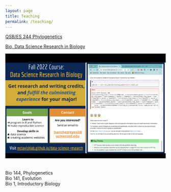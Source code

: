 ```yaml
---
layout: page
title: Teaching
permalink: /teaching/
---
```


<a class="page-link" href="https://mctavishlab.github.io/GradPhylo/">QSB/ES 244 Phylogenetics</a>

<div class="boxcontainer">
<a href="https://mctavishlab.github.io/data-science-research/" class="boxlink"><div>
    <p>
    Bio, Data Science Research in Biology
    </p>
    <img class="featured-image" src="/assets/data-science-research-flyer.png" />
</div></a>
</div>

<br>
<br>
Bio 144, Phylogenetics
<br>
Bio 141, Evolution
<br>
Bio 1, Introductory Biology
